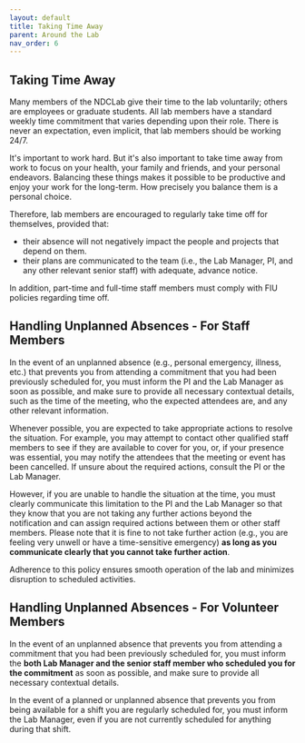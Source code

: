 ```yaml
---
layout: default
title: Taking Time Away
parent: Around the Lab
nav_order: 6
---
```



## Taking Time Away

Many members of the NDCLab give their time to the lab voluntarily; others are employees or graduate students. All lab members have a standard weekly time commitment that varies depending upon their role. There is never an expectation, even implicit, that lab members should be working 24/7.

It's important to work hard. But it's also important to take time away from work to focus on your health, your family and friends, and your personal endeavors. Balancing these things makes it possible to be productive and enjoy your work for the long-term. How precisely you balance them is a personal choice.

Therefore, lab members are encouraged to regularly take time off for themselves, provided that:
* their absence will not negatively impact the people and projects that depend on them.
* their plans are communicated to the team (i.e., the Lab Manager, PI, and any other relevant senior staff) with adequate, advance notice.

In addition, part-time and full-time staff members must comply with FIU policies regarding time off.

## Handling Unplanned Absences - For Staff Members

In the event of an unplanned absence (e.g., personal emergency, illness, etc.) that prevents you from attending a commitment that you had been previously scheduled for, you must inform the PI and the Lab Manager as soon as possible, and make sure to provide all necessary contextual details, such as the time of the meeting, who the expected attendees are, and any other relevant information.

Whenever possible, you are expected to take appropriate actions to resolve the situation. For example, you may attempt to contact other qualified staff members to see if they are available to cover for you, or, if your presence was essential, you may notify the attendees that the meeting or event has been cancelled. If unsure about the required actions, consult the PI or the Lab Manager.

However, if you are unable to handle the situation at the time, you must clearly communicate this limitation to the PI and the Lab Manager so that they know that you are not taking any further actions beyond the notification and can assign required actions between them or other staff members. Please note that it is fine to not take further action (e.g., you are feeling very unwell or have a time-sensitive emergency) **as long as you communicate clearly that you cannot take further action**.

Adherence to this policy ensures smooth operation of the lab and minimizes disruption to scheduled activities.

## Handling Unplanned Absences - For Volunteer Members

In the event of an unplanned absence that prevents you from attending a commitment that you had been previously scheduled for, you must inform the **both Lab Manager and the senior staff member who scheduled you for the commitment** as soon as possible, and make sure to provide all necessary contextual details.

In the event of a planned or unplanned absence that prevents you from being available for a shift you are regularly scheduled for, you must inform the Lab Manager, even if you are not currently scheduled for anything during that shift.
